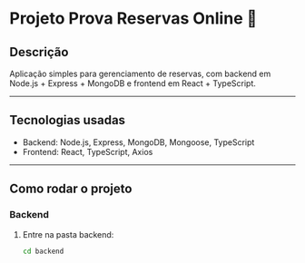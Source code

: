 # Projeto Prova Reservas Online 🏨

## Descrição
Aplicação simples para gerenciamento de reservas, com backend em Node.js + Express + MongoDB e frontend em React + TypeScript.

---

## Tecnologias usadas

- Backend: Node.js, Express, MongoDB, Mongoose, TypeScript
- Frontend: React, TypeScript, Axios

---

## Como rodar o projeto

### Backend

1. Entre na pasta backend:
   ```bash
   cd backend
